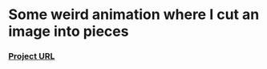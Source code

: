 <h1>Some weird animation where I cut an image into pieces</h1>
<h3><a href="https://yazaar.github.io/WebMagic/WeirdAnimations/ImageCutter/">Project URL</a></h3>
